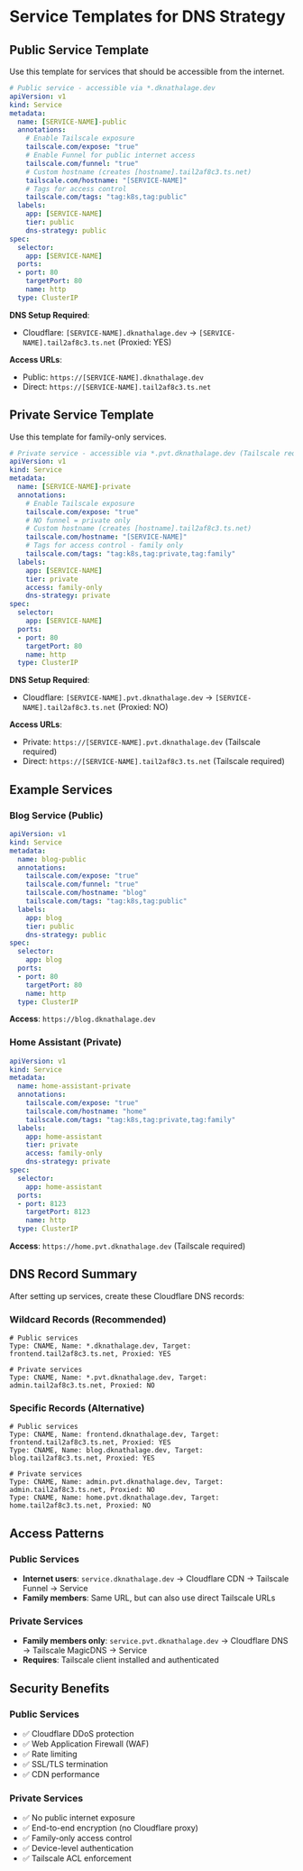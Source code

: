 # Service Templates for DNS Strategy

## Public Service Template

Use this template for services that should be accessible from the internet.

```yaml
# Public service - accessible via *.dknathalage.dev
apiVersion: v1
kind: Service
metadata:
  name: [SERVICE-NAME]-public
  annotations:
    # Enable Tailscale exposure
    tailscale.com/expose: "true"
    # Enable Funnel for public internet access
    tailscale.com/funnel: "true"
    # Custom hostname (creates [hostname].tail2af8c3.ts.net)
    tailscale.com/hostname: "[SERVICE-NAME]"
    # Tags for access control
    tailscale.com/tags: "tag:k8s,tag:public"
  labels:
    app: [SERVICE-NAME]
    tier: public
    dns-strategy: public
spec:
  selector:
    app: [SERVICE-NAME]
  ports:
  - port: 80
    targetPort: 80
    name: http
  type: ClusterIP
```

**DNS Setup Required**:
- Cloudflare: `[SERVICE-NAME].dknathalage.dev` → `[SERVICE-NAME].tail2af8c3.ts.net` (Proxied: YES)

**Access URLs**:
- Public: `https://[SERVICE-NAME].dknathalage.dev`
- Direct: `https://[SERVICE-NAME].tail2af8c3.ts.net`

## Private Service Template

Use this template for family-only services.

```yaml
# Private service - accessible via *.pvt.dknathalage.dev (Tailscale required)
apiVersion: v1
kind: Service
metadata:
  name: [SERVICE-NAME]-private
  annotations:
    # Enable Tailscale exposure
    tailscale.com/expose: "true"
    # NO funnel = private only
    # Custom hostname (creates [hostname].tail2af8c3.ts.net)
    tailscale.com/hostname: "[SERVICE-NAME]"
    # Tags for access control - family only
    tailscale.com/tags: "tag:k8s,tag:private,tag:family"
  labels:
    app: [SERVICE-NAME]
    tier: private
    access: family-only
    dns-strategy: private
spec:
  selector:
    app: [SERVICE-NAME]
  ports:
  - port: 80
    targetPort: 80
    name: http
  type: ClusterIP
```

**DNS Setup Required**:
- Cloudflare: `[SERVICE-NAME].pvt.dknathalage.dev` → `[SERVICE-NAME].tail2af8c3.ts.net` (Proxied: NO)

**Access URLs**:
- Private: `https://[SERVICE-NAME].pvt.dknathalage.dev` (Tailscale required)
- Direct: `https://[SERVICE-NAME].tail2af8c3.ts.net` (Tailscale required)

## Example Services

### Blog Service (Public)
```yaml
apiVersion: v1
kind: Service
metadata:
  name: blog-public
  annotations:
    tailscale.com/expose: "true"
    tailscale.com/funnel: "true"
    tailscale.com/hostname: "blog"
    tailscale.com/tags: "tag:k8s,tag:public"
  labels:
    app: blog
    tier: public
    dns-strategy: public
spec:
  selector:
    app: blog
  ports:
  - port: 80
    targetPort: 80
    name: http
  type: ClusterIP
```
**Access**: `https://blog.dknathalage.dev`

### Home Assistant (Private)
```yaml
apiVersion: v1
kind: Service
metadata:
  name: home-assistant-private
  annotations:
    tailscale.com/expose: "true"
    tailscale.com/hostname: "home"
    tailscale.com/tags: "tag:k8s,tag:private,tag:family"
  labels:
    app: home-assistant
    tier: private
    access: family-only
    dns-strategy: private
spec:
  selector:
    app: home-assistant
  ports:
  - port: 8123
    targetPort: 8123
    name: http
  type: ClusterIP
```
**Access**: `https://home.pvt.dknathalage.dev` (Tailscale required)

## DNS Record Summary

After setting up services, create these Cloudflare DNS records:

### Wildcard Records (Recommended)
```
# Public services
Type: CNAME, Name: *.dknathalage.dev, Target: frontend.tail2af8c3.ts.net, Proxied: YES

# Private services  
Type: CNAME, Name: *.pvt.dknathalage.dev, Target: admin.tail2af8c3.ts.net, Proxied: NO
```

### Specific Records (Alternative)
```
# Public services
Type: CNAME, Name: frontend.dknathalage.dev, Target: frontend.tail2af8c3.ts.net, Proxied: YES
Type: CNAME, Name: blog.dknathalage.dev, Target: blog.tail2af8c3.ts.net, Proxied: YES

# Private services
Type: CNAME, Name: admin.pvt.dknathalage.dev, Target: admin.tail2af8c3.ts.net, Proxied: NO
Type: CNAME, Name: home.pvt.dknathalage.dev, Target: home.tail2af8c3.ts.net, Proxied: NO
```

## Access Patterns

### Public Services
- **Internet users**: `service.dknathalage.dev` → Cloudflare CDN → Tailscale Funnel → Service
- **Family members**: Same URL, but can also use direct Tailscale URLs

### Private Services  
- **Family members only**: `service.pvt.dknathalage.dev` → Cloudflare DNS → Tailscale MagicDNS → Service
- **Requires**: Tailscale client installed and authenticated

## Security Benefits

### Public Services
- ✅ Cloudflare DDoS protection
- ✅ Web Application Firewall (WAF)
- ✅ Rate limiting
- ✅ SSL/TLS termination
- ✅ CDN performance

### Private Services
- ✅ No public internet exposure
- ✅ End-to-end encryption (no Cloudflare proxy)
- ✅ Family-only access control
- ✅ Device-level authentication
- ✅ Tailscale ACL enforcement